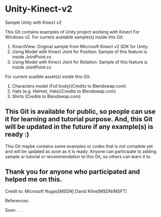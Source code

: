 # Unity-Kinect-v2
Sample Unity with Kinect v2

This Git contains examples of Unity project working with Kinect For Windows v2. 
For current available sample(s) inside this Git:

1. KinectView: Original sample from Microsoft Kinect v2 SDK for Unity.
2. Using Model with Kinect Joint for Position: Sample of this feature is inside JointPoint.cs
3. Using Model with Kinect Joint for Rotation: Sample of this feature is inside JointPoint.cs

For current availble asset(s) inside this Git:

1. Characters model (Full body)(Credits to Blendswap.com)
2. Hats (e.g. Helmet, Hats)(Credits to Blendswap.com)
3. Shirts (Credits to Blendswap.com)

This Git is available for public, so people can use it for learning and tutorial purpose.
And, this Git will be updated in the future if any example(s) is ready :)
--------------------------------------------------------------------------------------------------

This Git maybe contains some examples or codes that is not complete yet and will be updated as soon as it is ready.
Anyone can participate to adding sample or tutorial or recommendation to this Git, so others can learn it to.

Thank you for anyone who participated and helped me on this.
--------------------------------------------------------------------------------------------------

Credit to:
Microsoft
Nugao[MSDN]
David Kline[MSDN/MSFT]

References:

Soon . . . 

